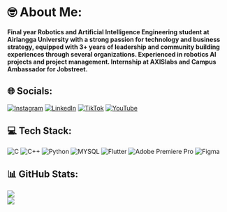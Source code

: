 # 🤓 About Me:
**Final year Robotics and Artificial Intelligence Engineering student at Airlangga University with a strong passion for technology and business strategy, equipped with 3+ years of leadership and community building experiences through several organizations. Experienced in robotics AI projects and project management. Internship at AXISlabs and Campus Ambassador for Jobstreet.** </br>


## 🌐 Socials:
[![Instagram](https://img.shields.io/badge/Instagram-%23E4405F.svg?logo=Instagram&logoColor=white)](https://instagram.com/adnanbayufrds) [![LinkedIn](https://img.shields.io/badge/LinkedIn-%230077B5.svg?logo=linkedin&logoColor=white)](https://linkedin.com/in/adnanbayufirdaus) [![TikTok](https://img.shields.io/badge/TikTok-%23000000.svg?logo=TikTok&logoColor=white)](https://tiktok.com/@adnanbayufrds) [![YouTube](https://img.shields.io/badge/YouTube-%23FF0000.svg?logo=YouTube&logoColor=white)](https://youtube.com/@adnanbayu) 


## 💻 Tech Stack:
![C](https://img.shields.io/badge/c-%2300599C.svg?style=for-the-badge&logo=c&logoColor=white) ![C++](https://img.shields.io/badge/c++-%2300599C.svg?style=for-the-badge&logo=c%2B%2B&logoColor=white) ![Python](https://img.shields.io/badge/python-3670A0?style=for-the-badge&logo=python&logoColor=ffdd54) ![MYSQL](https://img.shields.io/badge/MySQL-4479A1?style=for-the-badge&logo=mysql&logoColor=white) ![Flutter](https://img.shields.io/badge/Flutter-%2302569B.svg?style=for-the-badge&logo=Flutter&logoColor=white) ![Adobe Premiere Pro](https://img.shields.io/badge/Adobe%20Premiere%20Pro-9999FF.svg?style=for-the-badge&logo=Adobe%20Premiere%20Pro&logoColor=white) ![Figma](https://img.shields.io/badge/Figma-F24E1E?style=for-the-badge&logo=figma&logoColor=white)


## 📊 GitHub Stats:
![](https://github-readme-stats.vercel.app/api?username=AdnanBayu&theme=dark&hide_border=false&include_all_commits=false&count_private=false)<br/>
![](https://github-readme-stats.vercel.app/api/top-langs/?username=AdnanBayu&theme=dark&hide_border=false&include_all_commits=false&count_private=false&layout=compact)
